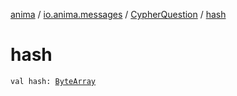 [anima](../../index.md) / [io.anima.messages](../index.md) / [CypherQuestion](index.md) / [hash](./hash.md)

# hash

`val hash: `[`ByteArray`](https://kotlinlang.org/api/latest/jvm/stdlib/kotlin/-byte-array/index.html)